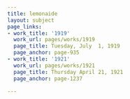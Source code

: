 ```yaml
---
title: lemonaide
layout: subject
page_links:
- work_title: '1919'
  work_url: pages/works/1919
  page_title: Tuesday, July  1, 1919
  page_anchor: page-935
- work_title: '1921'
  work_url: pages/works/1921
  page_title: Thursday April 21, 1921
  page_anchor: page-1237

---
```

